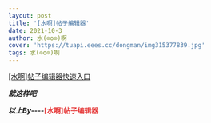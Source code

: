 ```yaml
---
layout: post
title: '[水啊]帖子编辑器'
date: 2021-10-3
author: 水(⊙o⊙)啊
cover: 'https://tuapi.eees.cc/dongman/img315377839.jpg'
tags: 水(⊙o⊙)啊
---
```

</p>
<p>
<a href="../write/">[水啊]帖子编辑器快速入口</a>
</p>
<p>
	<strong><em>就这样吧</em></strong>
</p>
<p>
	<strong><em>以上By----<span style="color:#E53333;"></span></em><span style="color:#E53333;">[水啊]帖子编辑器</span></strong>
</p>
